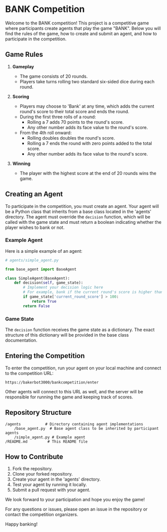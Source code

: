# BANK Competition

Welcome to the BANK competition! This project is a competitive game where participants create agents that play the game "BANK". Below you will find the rules of the game, how to create and submit an agent, and how to participate in the competition.

## Game Rules

1. **Gameplay**
    - The game consists of 20 rounds.
    - Players take turns rolling two standard six-sided dice during each round.

2. **Scoring**
    - Players may choose to 'Bank' at any time, which adds the current round's score to their total score and ends the round.
    - During the first three rolls of a round:
        - Rolling a 7 adds 70 points to the round's score.
        - Any other number adds its face value to the round's score.
    - From the 4th roll onward:
        - Rolling doubles doubles the round's score.
        - Rolling a 7 ends the round with zero points added to the total score.
        - Any other number adds its face value to the round's score.

3. **Winning**
    - The player with the highest score at the end of 20 rounds wins the game.

## Creating an Agent

To participate in the competition, you must create an agent. Your agent will be a Python class that inherits from a base class located in the 'agents' directory. The agent must override the `decision` function, which will be called with the game state and must return a boolean indicating whether the player wishes to bank or not.

### Example Agent

Here is a simple example of an agent:

```python
# agents/simple_agent.py

from base_agent import BaseAgent

class SimpleAgent(BaseAgent):
    def decision(self, game_state):
        # Implement your decision logic here
        # For example, bank if the current round's score is higher than 100
        if game_state['current_round_score'] > 100:
            return True
        return False
```

### Game State

The `decision` function receives the game state as a dictionary. The exact structure of this dictionary will be provided in the base class documentation.

## Entering the Competition

To enter the competition, run your agent on your local machine and connect to the competition URL:

```
https://bakerbot3000/bankcompetition/enter
```

Other agents will connect to this URL as well, and the server will be responsible for running the game and keeping track of scores.

## Repository Structure

```
/agents           # Directory containing agent implementations
    /base_agent.py  # Base agent class to be inherited by participant agents
    /simple_agent.py # Example agent
/README.md         # This README file
```

## How to Contribute

1. Fork the repository.
2. Clone your forked repository.
3. Create your agent in the 'agents' directory.
4. Test your agent by running it locally.
5. Submit a pull request with your agent.

We look forward to your participation and hope you enjoy the game!

For any questions or issues, please open an issue in the repository or contact the competition organizers.

Happy banking!
